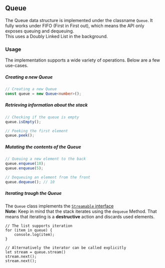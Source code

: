 ## Queue
The Queue data structure is implemented under the classname `Queue`.
It fully works under FIFO (First in First out), which means the API only
exposes queuing and dequeuing.  
This uses a Doubly Linked List in the background.

### Usage
The implementation supports a wide variety of operations. Below are a few use-cases.

##### Creating a new Queue
```typescript
// Creating a new Queue
const queue = new Queue<number>();
```

##### Retrieving information about the stack
```typescript
// Checking if the queue is empty
queue.isEmpty();

// Peeking the first element
queue.peek();
```

##### Mutating the contents of the Queue
```typescript
// Queuing a new element to the back
queue.enqueue(10);
queue.enqueue(5);

// Dequeuing an element from the front
queue.dequeue(); // 10
```

##### Iterating trough the Queue
The `Queue` class implements the [`Streamable` interface](../STREAMABLE.md)  
**Note:** Keep in mind that the stack iterates using the `dequeue` Method. That means
that iterating is a **destructive** action and discards used elements.
```typesript
// The list supports iteration
for (item in queue) {
    console.log(item);
}

// Alternatively the iterator can be called explicitly
let stream = queue.stream()
stream.next();
stream.next();
```
